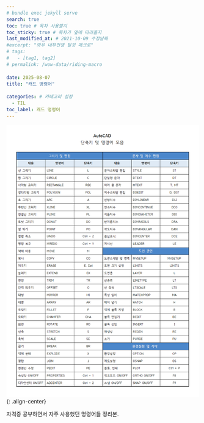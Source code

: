 ```yaml
---
# bundle exec jekyll serve
search: true
toc: true # 목차 사용할지
toc_sticky: true # 목차가 옆에 따라올지
last_modified_at: # 2021-10-09 수정날짜
#excerpt: "와우 내부전쟁 탈것 매크로"
# tags:
#   - [tag1, tag2]
# permalink: /wow-data/riding-macro

date: 2025-08-07
title: "캐드 명령어"

categories: # 카테고리 설정
  - TIL
toc_label: 캐드 명령어
---
```


![이미지 설명](/assets/img/til/cad-command.webp){: .align-center}

자격증 공부하면서 자주 사용했던 명령어들 정리본.